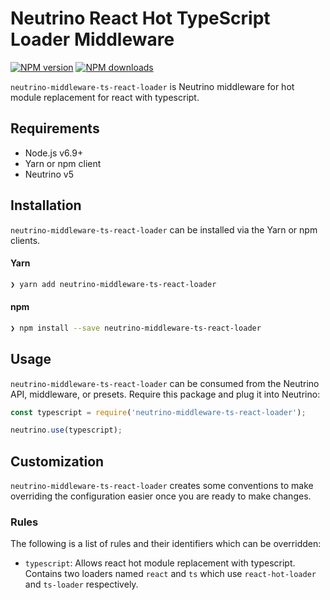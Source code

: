 # Neutrino React Hot TypeScript Loader Middleware
[![NPM version][npm-image]][npm-url] [![NPM downloads][npm-downloads]][npm-url]

`neutrino-middleware-ts-react-loader` is Neutrino middleware for hot module replacement for react with typescript.

## Requirements

- Node.js v6.9+
- Yarn or npm client
- Neutrino v5

## Installation

`neutrino-middleware-ts-react-loader` can be installed via the Yarn or npm clients.

#### Yarn

```bash
❯ yarn add neutrino-middleware-ts-react-loader
```

#### npm

```bash
❯ npm install --save neutrino-middleware-ts-react-loader
```

## Usage

`neutrino-middleware-ts-react-loader` can be consumed from the Neutrino API, middleware, or presets. Require this package
and plug it into Neutrino:

```js
const typescript = require('neutrino-middleware-ts-react-loader');

neutrino.use(typescript);
```

## Customization

`neutrino-middleware-ts-react-loader` creates some conventions to make overriding the configuration easier once you are
ready to make changes.

### Rules

The following is a list of rules and their identifiers which can be overridden:

- `typescript`: Allows react hot module replacement with typescript. Contains two loaders named `react` and  `ts` which use `react-hot-loader` and `ts-loader` respectively.

[npm-image]: https://img.shields.io/npm/v/neutrino-middleware-ts-react-loader.svg
[npm-downloads]: https://img.shields.io/npm/dt/neutrino-middleware-ts-react-loader.svg
[npm-url]: https://npmjs.org/package/neutrino-middleware-ts-react-loader


